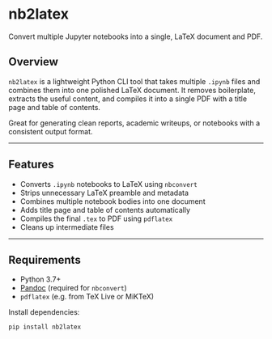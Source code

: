 # nb2latex

Convert multiple Jupyter notebooks into a single, LaTeX document and PDF.

## Overview

`nb2latex` is a lightweight Python CLI tool that takes multiple `.ipynb` files and combines them into one polished LaTeX document. It removes boilerplate, extracts the useful content, and compiles it into a single PDF with a title page and table of contents.

Great for generating clean reports, academic writeups, or notebooks with a consistent output format.

---

## Features

- Converts `.ipynb` notebooks to LaTeX using `nbconvert`
- Strips unnecessary LaTeX preamble and metadata
- Combines multiple notebook bodies into one document
- Adds title page and table of contents automatically
- Compiles the final `.tex` to PDF using `pdflatex`
- Cleans up intermediate files

---

## Requirements

- Python 3.7+
- [Pandoc](https://pandoc.org) (required for `nbconvert`)
- `pdflatex` (e.g. from TeX Live or MiKTeX)

Install dependencies:

```bash
pip install nb2latex

